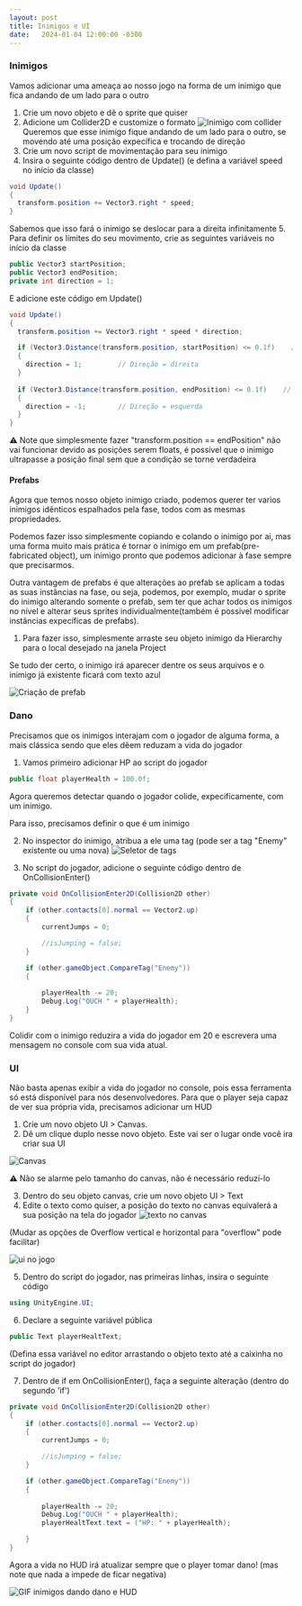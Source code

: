 ```yaml
---
layout: post
title: Inimigos e UI
date:   2024-01-04 12:00:00 -0300
---
```


### Inimigos
  Vamos adicionar uma ameaça ao nosso jogo na forma de um inimigo que fica andando de um lado para o outro

  1. Crie um novo objeto e dê o sprite que quiser
  2. Adicione um Collider2D e customize o formato
  ![Inimigo com collider](../../../img/inimigo_hitbox.webp)
  Queremos que esse inimigo fique andando de um lado para o outro, se movendo até uma posição expecífica e trocando de direção	
  3. Crie um novo script de movimentação para seu inimigo
  4. Insira o seguinte código dentro de Update() (e defina a variável speed no início da classe)
  ```C#
  void Update()
  {
    transform.position += Vector3.right * speed;
  }
  ```
  Sabemos que isso fará o inimigo se deslocar para a direita infinitamente
  5. Para definir os limites do seu movimento, crie as seguintes variáveis no início da classe

  ```C#
  public Vector3 startPosition;
  public Vector3 endPosition;
  private int direction = 1;
  ```

  E adicione este código em Update()
  ```C#
  void Update()
  {
    transform.position += Vector3.right * speed * direction;

    if (Vector3.Distance(transform.position, startPosition) <= 0.1f)    // if acontece quando o inimigo está dentro de 0.1 unidades de distância da posição final
    {
      direction = 1;         // Direção = direita
    }
    
    if (Vector3.Distance(transform.position, endPosition) <= 0.1f)    // if acontece quando o inimigo está dentro de 0.1 unidades de distância da posição final
    {
      direction = -1;        // Direção = esquerda
    }
  }
  ```
  
  ⚠ Note que simplesmente fazer "transform.position == endPosition" não vai funcionar devido as posições serem floats, é possível que o inimigo ultrapasse a posição final sem que a condição se torne verdadeira


#### Prefabs
  Agora que temos nosso objeto inimigo criado, podemos querer ter varios inimigos idênticos espalhados pela fase, todos com as mesmas propriedades.

  Podemos fazer isso simplesmente copiando e colando o inimigo por ai, mas uma forma muito mais prática é tornar o inimigo em um prefab(pre-fabricated object), um inimigo pronto que podemos adicionar à fase sempre que precisarmos.

  Outra vantagem de prefabs é que alterações ao prefab se aplicam a todas as suas instâncias na fase, ou seja, podemos, por exemplo, mudar o sprite do inimigo alterando somente o prefab, sem ter que achar todos os inimigos no nível e alterar seus sprites individualmente(também é possivel modificar instâncias expecíficas de prefabs).

  1. Para fazer isso, simplesmente arraste seu objeto inimigo da Hierarchy para o local desejado na janela Project

  Se tudo der certo, o inimigo irá aparecer dentre os seus arquivos e o inimigo já existente ficará com texto azul

  ![Criação de prefab](../../../img/inimigo_azul.webp)
  
### Dano
  Precisamos que os inimigos interajam com o jogador de alguma forma, a mais clássica sendo que eles dêem reduzam a vida do jogador

  1. Vamos primeiro adicionar HP ao script do jogador
  ```C#
  public float playerHealth = 100.0f;
  ```

  Agora queremos detectar quando o jogador colide, expecificamente, com um inimigo.
  
  Para isso, precisamos definir o que é um inimigo

  2. No inspector do inimigo, atribua a ele uma tag (pode ser a tag "Enemy" existente ou uma nova)
  ![Seletor de tags](../../../img/inimigo_tag.png)

  3. No script do jogador, adicione o seguinte código dentro de OnCollisionEnter()
  ```C#
  private void OnCollisionEnter2D(Collision2D other)
  {
      if (other.contacts[0].normal == Vector2.up)
      {
          currentJumps = 0;

          //isJumping = false;
      }

      if (other.gameObject.CompareTag("Enemy"))
      {
          
          playerHealth -= 20;
          Debug.Log("OUCH " + playerHealth);
      }
  }
  ```
  Colidir com o inimigo reduzira a vida do jogador em 20 e escrevera uma mensagem no console com sua vida atual.

### UI
  Não basta apenas exibir a vida do jogador no console, pois essa ferramenta só está disponível para nós desenvolvedores. Para que o player seja capaz de ver sua própria vida, precisamos adicionar um HUD

  1. Crie um novo objeto UI > Canvas.
  2. Dê um clique duplo nesse novo objeto. Este vai ser o lugar onde você ira criar sua UI

  ![Canvas](../../../img/image.png)

  ⚠ Não se alarme pelo tamanho do canvas, não é necessário reduzí-lo

  3. Dentro do seu objeto canvas, crie um novo objeto UI > Text
  4. Edite o texto como quiser, a posição do texto no canvas equivalerá a sua posição na tela do jogador
  ![texto no canvas](../../../img/image.png?width=1013&height=527)

  (Mudar as opções de Overflow vertical e horizontal para "overflow" pode facilitar)

  ![ui no jogo](../../../img/142581361811660860/image.png)


  5. Dentro do script do jogador, nas primeiras linhas, insira o seguinte código
  ```C#
  using UnityEngine.UI;
  ```

  6. Declare a seguinte variável pública
  ```C#
  public Text playerHealtText;
  ```

  (Defina essa variável no editor arrastando o objeto texto até a caixinha no script do jogador)

  7. Dentro de if em OnCollisionEnter(), faça a seguinte alteração (dentro do segundo 'if')
  ```C#
  private void OnCollisionEnter2D(Collision2D other)
  {
      if (other.contacts[0].normal == Vector2.up)
      {
          currentJumps = 0;

          //isJumping = false;
      }

      if (other.gameObject.CompareTag("Enemy"))
      {
          
          playerHealth -= 20;
          Debug.Log("OUCH " + playerHealth);
          playerHealtText.text = ("HP: " + playerHealth);

      }
  }
  ```

  Agora a vida no HUD irá atualizar sempre que o player tomar dano! (mas note que nada a impede de ficar negativa)

  ![GIF inimigos dando dano e HUD](https://cdn.discordapp.com/attachments/1105270961391030293/1142607917581869206/level.gif)

